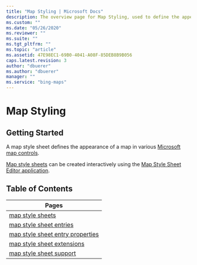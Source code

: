```yaml
---
title: "Map Styling | Microsoft Docs"
description: The overview page for Map Styling, used to define the appearance of a map in various Microsoft map controls, contains links to the map style sheet articles.
ms.custom: ""
ms.date: "05/26/2020"
ms.reviewer: ""
ms.suite: ""
ms.tgt_pltfrm: ""
ms.topic: "article"
ms.assetid: 47E98EC1-69B0-4041-A08F-85DEB8B9B056
caps.latest.revision: 3
author: "dbuerer"
ms.author: "dbuerer"
manager: ""
ms.service: "bing-maps"
---
```

# Map Styling

## Getting Started

A map style sheet defines the appearance of a map in various [Microsoft map controls](map-style-sheet-support.md).  

[Map style sheets](map-style-sheets.md) can be created interactively using the [Map Style Sheet Editor application](https://www.microsoft.com/store/productId/9NBHTCJT72FT).

## Table of Contents

| Pages                              |
|------------------------------------|
| [map style sheets]                 |
| [map style sheet entries]          |
| [map style sheet entry properties] |
| [map style sheet extensions]       |
| [map style sheet support]          |

[map style sheets]: map-style-sheets.md
[map style sheet entries]: map-style-sheet-entries.md
[map style sheet entry properties]: map-style-sheet-entry-properties.md
[map style sheet extensions]: map-style-sheet-extensions.md
[map style sheet support]: map-style-sheet-support.md
